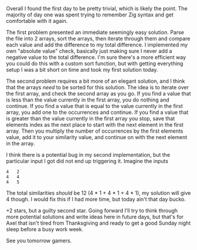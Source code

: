 Overall I found the first day to be pretty trivial, which is likely the point. The majority of day
one was spent trying to remember Zig syntax and get comfortable with it again.

The first problem presented an immediate seemingly easy solution. Parse the file into 2 arrays, sort
the arrays, then iterate through them and compare each value and add the difference to my total
difference. I implemented my own "absolute value" check, basically just making sure I never add a
negative value to the total difference. I'm sure there's a more efficient way you could do this with
a custom sort function, but with getting everything setup I was a bit short on time and took my first
solution today.

The second problem requires a bit more of an elegant solution, and I think that the arrays *need* to be
sorted for this solution. The idea is to iterate over the first array, and check the second array as
you go. If you find a value that is less than the value currently in the first array, you do nothing
and continue. If you find a value that is equal to the value currently in the first array, you add one
to the occurrences and continue. If you find a value that is greater than the value currently in the
first array you stop, save that elements index as the next place to start with the next element in the
first array. Then you multiply the number of occurrences by the first elements value, add it to your
similarity value, and continue on with the next element in the array.

I think there is a potential bug in my second implementation, but the particular input I got did not
end up triggering it. Imagine the inputs

```
4   2
4   4
4   5
```

The total similarities *should* be 12 (4 * 1 + 4 * 1 + 4 * 1), my solution will give 4 though. I would
fix this if I had more time, but today ain't that day bucko.

+2 stars, but a guilty second star. Going forward I'll try to think through more potential solutions
and write ideas here in future days, but that's for Axel that isn't tired from Thanksgiving and ready
to get a good Sunday night sleep before a busy work week.

See you tomorrow gamers.
